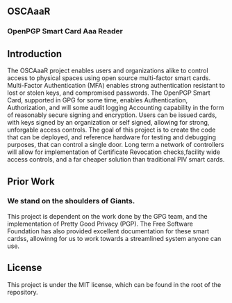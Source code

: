 ## OSCAaaR
### OpenPGP Smart Card Aaa Reader

## Introduction
The OSCAaaR project enables users and organizations alike to control access to physical spaces using open source multi-factor smart cards. Multi-Factor 
Authentication (MFA) enables strong authentication resistant to lost or stolen keys, and compromised passwords. The OpenPGP Smart Card, supported in 
GPG for some time, enables Authentication, Authorization, and will some audit logging Accounting capability in the form of reasonably secure signing 
and encryption. Users can be issued cards, with keys signed by an organization or self signed, allowing for strong, unforgable access controls.
The goal of this project is to create the code that can be deployed, and reference hardware for testing and debugging purposes, that can control a 
single door. Long term a network of controllers will allow for implementation of Certificate Revocation checks,facility wide access controls, and a far 
cheaper solution than traditional PIV smart cards.

## Prior Work
### We stand on the shoulders of Giants.
This project is dependent on the work done by the GPG team, and the implementation of Pretty Good Privacy (PGP). The Free Software Foundation has also 
provided excellent documentation for these smart cardss, allowinng for us to work towards a streamlined system anyone can use.

## License
This project is under the MIT license, which can be found in the root of the repository.
